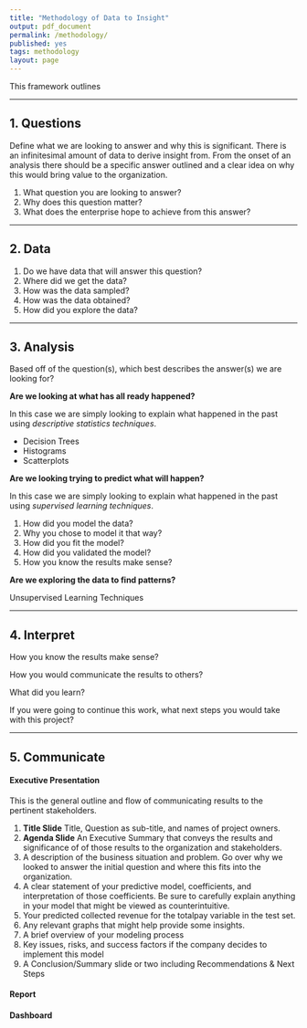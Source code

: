 ```yaml
---
title: "Methodology of Data to Insight"
output: pdf_document
permalink: /methodology/
published: yes
tags: methodology
layout: page
---
```

This framework outlines

---

## 1. Questions

Define what we are looking to answer and why this is significant. There is an infinitesimal amount of data to derive insight from. From the onset of an analysis there should be a specific answer outlined and a clear idea on why this would bring value to the organization. 

1. What question you are looking to answer?
2. Why does this question matter?
3. What does the enterprise hope to achieve from this answer?

---


## 2. Data


1. Do we have data that will answer this question?
2. Where did we get the data?
3. How was the data sampled?
4. How was the data obtained?
5. How did you explore the data?




---


## 3. Analysis

Based off of the question(s), which best describes the answer(s) we are looking for?


**Are we looking at what has all ready happened?**

In this case we are simply looking to explain what happened in the past using *descriptive statistics techniques*.

* Decision Trees
* Histograms
* Scatterplots


**Are we looking trying to predict what will happen?**

In this case we are simply looking to explain what happened in the past using *supervised learning techniques*.

1. How did you model the data?
2. Why you chose to model it that way?
3. How did you fit the model?
4. How did you validated the model?
5. How you know the results make sense?



**Are we exploring the data to find patterns?**

Unsupervised Learning Techniques



---

## 4. Interpret

How you know the results make sense?

How you would communicate the results to others?

What did you learn?

If you were going to continue this work, what next steps you would take with this project?

---

## 5. Communicate

#### Executive Presentation

This is the general outline and flow of communicating results to the pertinent stakeholders.  

1. **Title Slide** Title, Question as sub-title, and names of project owners.
2. **Agenda Slide** An Executive Summary that conveys the results and significance of of those results to the organization and stakeholders.
2. A description of the business situation and problem. Go over why we looked to answer the initial question and where this fits into the organization.
3. A clear statement of your predictive model, coefficients, and interpretation of those coefficients. Be sure to carefully explain anything in your model that might be viewed as counterintuitive.
4. Your predicted collected revenue for the totalpay variable in the test set.
5. Any relevant graphs that might help provide some insights.
6. A brief overview of your modeling process
7. Key issues, risks, and success factors if the company decides to implement this model
8. A Conclusion/Summary slide or two including Recommendations & Next Steps


#### Report


#### Dashboard
